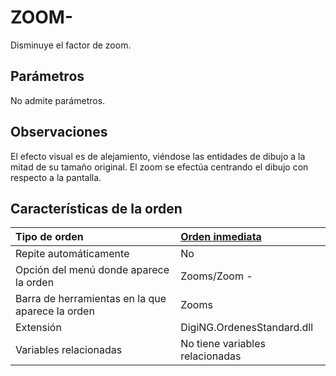 # ZOOM-

Disminuye el factor de zoom.

## Parámetros

No admite parámetros.

## Observaciones

El efecto visual es de alejamiento, viéndose las entidades de dibujo a la mitad de su tamaño original. El zoom se efectúa centrando el dibujo con respecto a la pantalla.

## Características de la orden

| Tipo de orden | [Orden inmediata](zoom-menos.md) |
| :--- | :--- |
| Repite automáticamente | No |
| Opción del menú donde aparece la orden | Zooms/Zoom - |
| Barra de herramientas en la que aparece la orden | Zooms |
| Extensión | DigiNG.OrdenesStandard.dll |
| Variables relacionadas | No tiene variables relacionadas |

